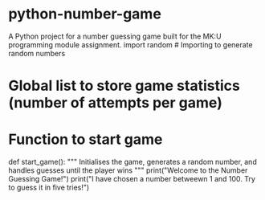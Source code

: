 # python-number-game
A Python project for a number guessing game built for the MK:U programming module assignment.
import random # Importing to generate random numbers

# Global list to store game statistics (number of attempts per game)

# Function to start game
def start_game():
"""
Initialises the game, generates a random number, and handles guesses until the player wins
"""
print("Welcome to the Number Guessing Game!")
print("I have chosen a number betweewn 1 and 100. Try to guess it in five tries!")
